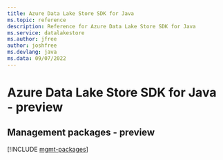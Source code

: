 ```yaml
---
title: Azure Data Lake Store SDK for Java
ms.topic: reference
description: Reference for Azure Data Lake Store SDK for Java
ms.service: datalakestore
ms.author: jfree
author: joshfree
ms.devlang: java
ms.data: 09/07/2022
---
```

# Azure Data Lake Store SDK for Java - preview

## Management packages - preview
[!INCLUDE [mgmt-packages](data-lake-store-mgmt-index.md)]